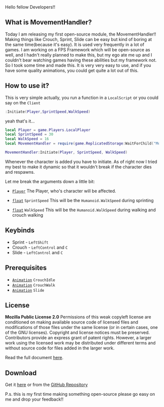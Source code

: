 Hello fellow Developers!!

## What is MovementHandler?

Today I am releasing my first open-source module, the MovementHandler!! Making things like Crouch, Sprint, Slide can be easy but kind of boring at the same time(because it's easy). It is used very frequently in a lot of games. I am working on a FPS Framework which will be open-source as well, and I hadn't really planned to make this, but my ego ate me up and I couldn't bear watching games having these abilities but my framework not. So I took some time and made this. It is very very easy to use, and if you have some quality animations, you could get quite a lot out of this. 

## How to use it?

This is very simple actually, you run a function in a `LocalScript` or you could say on the `Client`
```lua
:Initiate(Player,SprintSpeed,WalkSpeed)
```

yeah that's it...

```lua
local Player = game.Players.LocalPlayer
local SprintSpeed = 30
local WalkSpeed = 16
local MovementHandler = require(game.ReplicatedStorage:WaitForChild("MovementHandler"))

MovementHandler:Initiate(Player, SprintSpeed, WalkSpeed)
```

Whenever the character is added you have to initiate. As of right now I tried my best to make it dynamic so that it wouldn't break if the character dies and respawns.

Let me break the arguments down a little bit:

- [`Player`](https://developer.roblox.com/en-us/api-reference/class/Player)
The Player, who's character will be affected.

- [`float`](https://developer.roblox.com/en-us/articles/Numbers)  `SprintSpeed`
This will be the `Humanoid.WalkSpeed` during sprinting

- [`float`](https://developer.roblox.com/en-us/articles/Numbers)  `WalkSpeed`
This will be the `Humanoid.WalkSpeed` during walking and crouch walking

## Keybinds
- Sprint - `LeftShift`
- Crouch - `LeftControl` and `C`
- Slide - `LeftControl` and `C`

## Prerequisites 

- [`Animation`](https://developer.roblox.com/en-us/api-reference/class/Animation) `CrouchIdle`
- [`Animation`](https://developer.roblox.com/en-us/api-reference/class/Animation) `CrouchWalk`
- [`Animation`](https://developer.roblox.com/en-us/api-reference/class/Animation) `Slide`

## License 
**Mozilla Public License 2.0**
Permissions of this weak copyleft license are conditioned on making available source code of licensed files and modifications of those files under the same license (or in certain cases, one of the GNU licenses). Copyright and license notices must be preserved. Contributors provide an express grant of patent rights. However, a larger work using the licensed work may be distributed under different terms and without source code for files added in the larger work.

Read the full document [here](https://github.com/Giant427/MovementHandler/blob/main/LICENSE).

## Download

Get it [here](https://www.roblox.com/library/7933550317/MovementHandler)
or from the [GitHub Repository](https://github.com/Giant427/MovementHandler)

P.s. this is my first time making something open-source please go easy on me and drop your feedback!!
